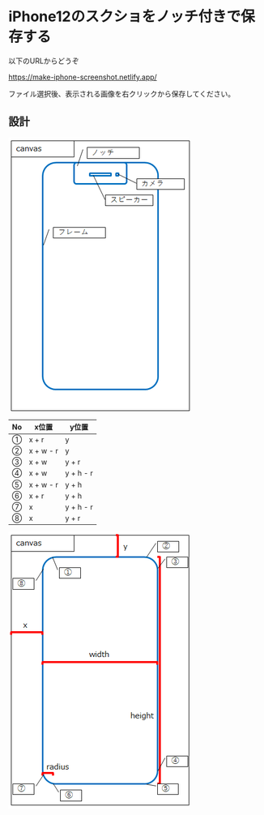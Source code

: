 # iPhone12のスクショをノッチ付きで保存する

以下のURLからどうぞ

https://make-iphone-screenshot.netlify.app/

ファイル選択後、表示される画像を右クリックから保存してください。

## 設計

![図1](img/image01.png)

|No|x位置|y位置|
|---|---|---|
|①|x + r|y|
|②|x + w - r|y|
|③|x + w|y + r|
|④|x + w|y + h - r|
|⑤|x + w - r|y + h|
|⑥|x + r|y + h|
|⑦|x|y + h - r|
|⑧|x|y + r|

![図2](img/image02.png)
